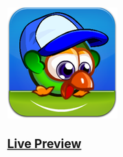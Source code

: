 ![Screenshot](https://github.com/Kallpolo/Game-greenchickjump/blob/main/demo.jpg)

# [Live Preview](https://kallpolo.github.io/Game-greenchickjump/)
